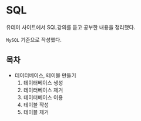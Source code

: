 # SQL

유데미 사이트에서 SQL강의를 듣고 공부한 내용을 정리했다.

`MySQL` 기준으로 작성했다.

## 목차
- 데이터베이스, 테이블 만들기
  1. 데이터베이스 생성
  2. 데이터베이스 제거
  3. 데이터베이스 이용
  4. 테이블 작성
  5. 테이블 제거

